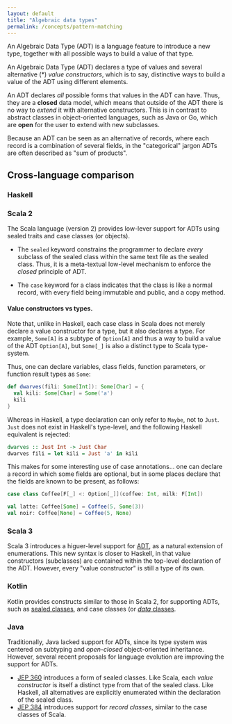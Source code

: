 ```yaml
---
layout: default
title: "Algebraic data types"
permalink: /concepts/pattern-matching
---
```


An Algebraic Data Type (ADT) is a language feature to introduce a new type, together with all possible ways to build a value of that type.

An Algebraic Data Type (ADT) declares a type of values and several alternative (*) _value constructors_, 
which is to say, distinctive ways to build a value of the ADT using different elements.

An ADT declares _all_ possible forms that values in the ADT can have. Thus, they are a **closed** data model, which means that outside 
of the ADT there is no way to _extend_ it with alternative constructors. 
This is in contrast to abstract classes in object-oriented languages, such as Java or Go, 
which are **open** for the user to extend with new subclasses.


Because an ADT can be seen as an alternative of records, where each record is a combination of several fields, 
in the "categorical" jargon ADTs are often described as "sum of products".


## Cross-language comparison


### Haskell


### Scala 2

The Scala language (version 2) provides low-lever support for ADTs using sealed traits and case classes (or objects).

- The `sealed` keyword constrains the programmer to declare _every_ subclass 
  of the sealed class within the same text file as the sealed class. 
  Thus, it is a meta-textual low-level mechanism to enforce the _closed_ principle of ADT.

- The `case` keyword for a class indicates that the class is like a normal record, with 
  every field being immutable and public, and a copy method.


#### Value constructors vs types.

Note that, unlike in Haskell, each case class in Scala does not merely declare a value constructor for a type, 
but it also declares a type. For example, `Some[A]` is a subtype of `Option[A]` and thus a way to build a 
value of the ADT `Option[A]`, but `Some[_]` is also a distinct type to Scala type-system.

Thus, one can declare variables, class fields, function parameters, or function result types as `Some`: 

```Scala
def dwarves(fili: Some[Int]): Some[Char] = {
  val kili: Some[Char] = Some('a')
  kili
}
```

Whereas in Haskell, a type declaration can only refer to `Maybe`, not to `Just`. `Just` does not exist in Haskell's type-level, 
and the following Haskell equivalent is rejected:

```Haskell
dwarves :: Just Int -> Just Char 
dwarves fili = let kili = Just 'a' in kili
```

This makes for some interesting use of case annotations... one can declare a record in which some fields are optional, 
but in some places declare that the fields are known to be present, as follows: 

``` scala
case class Coffee[F[_] <: Option[_]](coffee: Int, milk: F[Int])

val latte: Coffee[Some] = Coffee(5, Some(3))
val noir: Coffee[None] = Coffee(5, None)
```

### Scala 3 

Scala 3 introduces a higuer-level support for [ADT](https://dotty.epfl.ch/docs/reference/enums/adts.html), 
as a natural extension of enumerations. This new syntax is closer to Haskell, in that value constructors (subclasses)
are contained within the top-level declaration of the ADT. However, every "value constructor" is still a type of its own.


### Kotlin

Kotlin provides constructs similar to those in Scala 2, for supporting ADTs, such as 
[sealed classes](https://kotlinlang.org/docs/reference/sealed-classes.html), 
and case classes (or [_data_ classes](https://kotlinlang.org/docs/reference/data-classes.html).


### Java

Traditionally, Java lacked support for ADTs, since its type system was centered on subtyping and _open-closed_ object-oriented inheritance.
However, several recent proposals for language evolution are improving the support for ADTs.

- [JEP 360](https://openjdk.java.net/jeps/360) introduces a form of sealed classes. Like Scala, each _value constructor_ 
is itself a distinct type from that of the sealed class. Like Haskell, all alternatives are explicitly enumerated 
within the declaration of the sealed class.
- [JEP 384](https://openjdk.java.net/jeps/384) introduces support for _record classes_, similar to the case classes of Scala.

